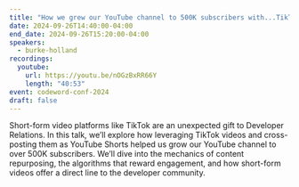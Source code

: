 ```yaml
---
title: "How we grew our YouTube channel to 500K subscribers with...TikTok?"
date: 2024-09-26T14:40:00-04:00
end_date: 2024-09-26T15:20:00-04:00
speakers:
  - burke-holland
recordings:
  youtube:
    url: https://youtu.be/nOGzBxRR66Y
    length: "40:53"
event: codeword-conf-2024
draft: false
---
```


Short-form video platforms like TikTok are an unexpected gift to Developer Relations. In this talk, we’ll explore how leveraging TikTok videos and cross-posting them as YouTube Shorts helped us grow our YouTube channel to over 500K subscribers. We’ll dive into the mechanics of content repurposing, the algorithms that reward engagement, and how short-form videos offer a direct line to the developer community.
